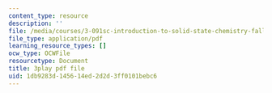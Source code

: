 ```yaml
---
content_type: resource
description: ''
file: /media/courses/3-091sc-introduction-to-solid-state-chemistry-fall-2010/1db9283d145614ed2d2d3ff0101bebc6_cMaryERGZmY.pdf
file_type: application/pdf
learning_resource_types: []
ocw_type: OCWFile
resourcetype: Document
title: 3play pdf file
uid: 1db9283d-1456-14ed-2d2d-3ff0101bebc6
---
```

